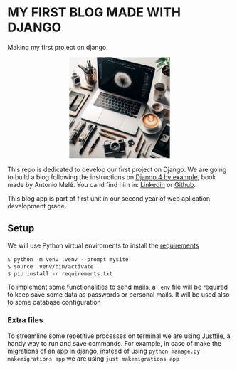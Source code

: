 # MY FIRST BLOG MADE WITH DJANGO
Making my first project on django
<div align="center">
<img width = 45% src = "img/blog.jpeg">
</div>  

  

This repo is dedicated to develop our first project on Django. We are going to build a blog following the instructions on [Django 4 by example](https://www.amazon.com/Django-Example-powerful-reliable-applications/dp/1801813051), book made by Antonio Melé. You cand find him in: [Linkedin](https://www.linkedin.com/in/amele/) or [Github](https://github.com/zenx).    

This blog app is part of first unit in our second year of web aplication development grade.  

## Setup
We will use Python virtual enviroments to install the [requirements](./requirements.txt)
```console
$ python -m venv .venv --prompt mysite
$ source .venv/bin/activate
$ pip install -r requirements.txt
```
To implement some functionalities to send mails, a `.env` file will be required to keep save some data as passwords or personal mails. It will be used also to some database configuration


### Extra files
To streamline some repetitive processes on terminal we are using [Justfile](https://github.com/casey/just), a handy way to run and save commands. For example, in case of make the migrations of an app in django, instead of using `python manage.py makemigrations app` we are using `just makemigrations app`
